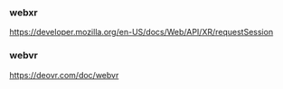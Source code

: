 ### webxr
https://developer.mozilla.org/en-US/docs/Web/API/XR/requestSession


### webvr
https://deovr.com/doc/webvr
